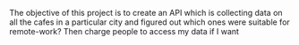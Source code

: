 The objective of this project is to create an API which is collecting data on all the cafes in a particular city and figured out which ones were suitable for remote-work? Then charge people to access my data if I want
